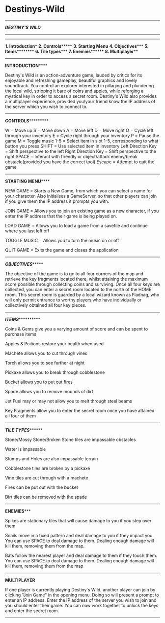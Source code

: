 # Destinys-Wild

********************************************
***************DESTINY'S WILD***************
********************************************

********************************************
**************1. Introduction***************
**************2. Controls*******************
**************3. Starting Menu**************
**************4. Objectives*****************
**************5. Items**********************
**************6. Tile types*****************
**************7. Enemies********************
**************8. Multiplayer****************
********************************************

**************INTRODUCTION******************

Destiny's Wild is an action-adventure game,
lauded by critics for its enjoyable and refreshing
gameplay, beautiful graphics and lovely soundtrack.
You control an explorer interested in pillaging and
plundering the local wild, stripping it bare of coins
and apples, while reforging a mystical key in order to access
a secret room. Destiny's Wild also provides a multiplayer experience,
provided you/your friend know the IP address of the server which you
wish to connect to.

*********************************************

**************CONTROLS***********************

W = Move up
S = Move down
A = Move left
D = Move right
Q = Cycle left through your inventory
E = Cycle right through your inventory
P = Pause the game
M = Toggle music 
1-5 = Select item in slot 1-5, corresponding to what 
      button you press
SHIFT = Use selected item in inventory
Left Direction Key = Shift perspective to the left
Right Direction Key = Shift perspective to the right
SPACE = Interact with friendly or object/attack enemy/break obstacle(provided
	you have the correct tool)
Escape = Attempt to quit the game

*********************************************

**************STARTING MENU******************

NEW GAME = Starts a New Game, from which you can select a name for your character. 
	   Also initialises a GameServer, so that other players can join if you give
	   them the IP address it prompts you with.
	   
JOIN GAME = Allows you to join an existing game as a new character, if you enter
	    the IP address that their game is being played on.
	    
LOAD GAME = Allows you to load a game from a savefile and continue where you last left off

TOGGLE MUSIC = Allows you to turn the music on or off

QUIT GAME = Exits the game and closes the application

*********************************************

***************OBJECTIVES********************

The objective of the game is to go to all four corners of the 
map and retrieve the key fragments located there, whilst attaining
the maximum score possible through collecting coins and surviving.
Once all four keys are collected, you can enter a secret room
located to the north of the HOME room. This secret room is guarded
by a local wizard known as Fladnag, who will only permit entrance
to worthy players who have individually or collectively obtained all 
four key pieces.

*********************************************

***************ITEMS*************************

Coins & Gems give you a varying amount of score and can be spent to purchase items

Apples & Poitions restore your health when used

Machete allows you to cut through vines

Torch allows you to see further at night

Pickaxe allows you to break through cobblestone

Bucket allows you to put out fires

Spade allows you to remove mounds of dirt

Jet Fuel may or may not allow you to melt through steel beams

Key Fragments allow you to enter the secret room once you have attained
all four of them

**********************************************

***************TILE TYPES*********************

Stone/Mossy Stone/Broken Stone tiles are impassable obstacles

Water is impassable

Stumps and Holes are also impassable terrain

Cobblestone tiles are broken by a pickaxe

Vine tiles are cut through with a machete

Fires can be put out with the bucket

Dirt tiles can be removed with the spade

**********************************************

******************ENEMIES*********************

Spikes are stationary tiles that will cause damage to you if you step over them

Snails move in a fixed pattern and deal damage to you if they impact you. You can use
SPACE to deal damage to them. Dealing enough damage will kill them, removing them from the map.

Bats follow the nearest player and deal damage to them if they touch them. You can use
SPACE to deal damage to them. Dealing enough damage will kill them, removing them from the map

**********************************************

******************MULTIPLAYER******************

If one player is currently playing Destiny's Wild, another player can join by clicking "Join Game"
in the opening menu. Doing so will present a prompt to enter an IP address. Enter the IP address of the 
server you wish to join and you should enter their game. You can now work together to unlock the keys and enter
the secret room.

***********************************************

